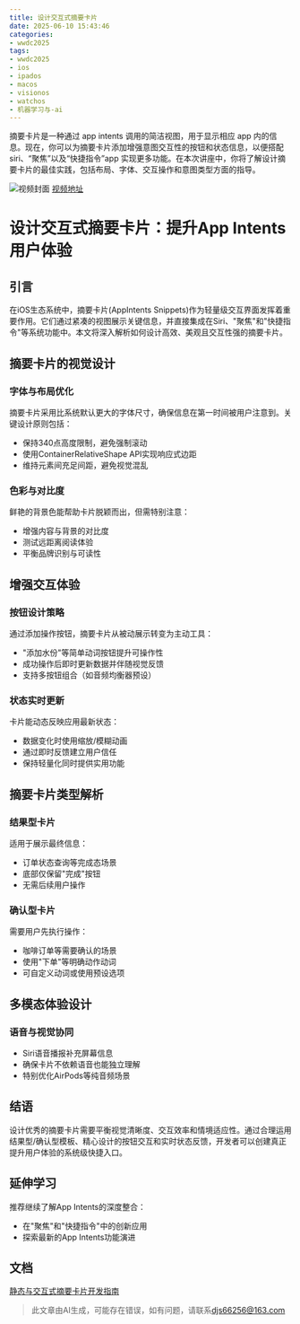 ```yaml
---
title: 设计交互式摘要卡片
date: 2025-06-10 15:43:46
categories:
- wwdc2025
tags:
- wwdc2025
- ios
- ipados
- macos
- visionos
- watchos
- 机器学习与-ai
---
```

摘要卡片是一种通过 app intents 调用的简洁视图，用于显示相应 app 内的信息。现在，你可以为摘要卡片添加增强意图交互性的按钮和状态信息，以便搭配 siri、“聚焦”以及“快捷指令”app 实现更多功能。在本次讲座中，你将了解设计摘要卡片的最佳实践，包括布局、字体、交互操作和意图类型方面的指导。
<!--more-->

![视频封面](https://devimages-cdn.apple.com/wwdc-services/images/3055294D-836B-4513-B7B0-0BC5666246B0/9999/9999_wide_250x141_2x.jpg)
[视频地址](https://developer.apple.com/cn/videos/play/wwdc2025/281/)

# 设计交互式摘要卡片：提升App Intents用户体验

## 引言
在iOS生态系统中，摘要卡片(AppIntents Snippets)作为轻量级交互界面发挥着重要作用。它们通过紧凑的视图展示关键信息，并直接集成在Siri、"聚焦"和"快捷指令"等系统功能中。本文将深入解析如何设计高效、美观且交互性强的摘要卡片。

## 摘要卡片的视觉设计

### 字体与布局优化
摘要卡片采用比系统默认更大的字体尺寸，确保信息在第一时间被用户注意到。关键设计原则包括：
- 保持340点高度限制，避免强制滚动
- 使用ContainerRelativeShape API实现响应式边距
- 维持元素间充足间距，避免视觉混乱

### 色彩与对比度
鲜艳的背景色能帮助卡片脱颖而出，但需特别注意：
- 增强内容与背景的对比度
- 测试远距离阅读体验
- 平衡品牌识别与可读性

## 增强交互体验

### 按钮设计策略
通过添加操作按钮，摘要卡片从被动展示转变为主动工具：
- "添加水份"等简单动词按钮提升可操作性
- 成功操作后即时更新数据并伴随视觉反馈
- 支持多按钮组合（如音频均衡器预设）

### 状态实时更新
卡片能动态反映应用最新状态：
- 数据变化时使用缩放/模糊动画
- 通过即时反馈建立用户信任
- 保持轻量化同时提供实用功能

## 摘要卡片类型解析

### 结果型卡片
适用于展示最终信息：
- 订单状态查询等完成态场景
- 底部仅保留"完成"按钮
- 无需后续用户操作

### 确认型卡片
需要用户先执行操作：
- 咖啡订单等需要确认的场景
- 使用"下单"等明确动作动词
- 可自定义动词或使用预设选项

## 多模态体验设计

### 语音与视觉协同
- Siri语音播报补充屏幕信息
- 确保卡片不依赖语音也能独立理解
- 特别优化AirPods等纯音频场景

## 结语
设计优秀的摘要卡片需要平衡视觉清晰度、交互效率和情境适应性。通过合理运用结果型/确认型模板、精心设计的按钮交互和实时状态反馈，开发者可以创建真正提升用户体验的系统级快捷入口。

## 延伸学习
推荐继续了解App Intents的深度整合：
- 在"聚焦"和"快捷指令"中的创新应用
- 探索最新的App Intents功能演进

## 文档
[静态与交互式摘要卡片开发指南](https://developer.apple.com/documentation/AppIntents/displaying-static-and-interactive-snippets)
> 此文章由AI生成，可能存在错误，如有问题，请联系[djs66256@163.com](djs66256@163.com)